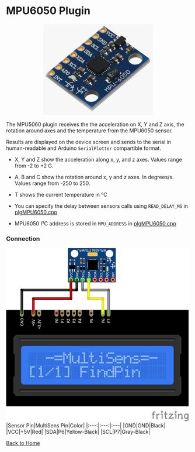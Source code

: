 # MPU6050 Plugin
<p align="center"><img src="MPU6050.png"/></p>

The MPU5060 plugin receives the the acceleration on X, Y and Z axis, the rotation around axes and 
the temperature from the MPU6050 sensor.

Results are displayed on the device screen and sends to the serial in human-readable and 
Arduino `SerialPlotter` compartible format.

* X, Y and Z show the acceleration along x, y, and z axes. Values range from -2 to +2 G.

* A, B and C show the rotation around x, y and z axes. In degrees/s. Values range from -250 to 250.

* T shows the current temperature in °C

* You can specify the delay between sensors calls using `READ_DELAY_MS` 
  in [plgMPU6050.cpp](/plgMPU6050.cpp)

* MPU6050 I²C address is stored in `MPU_ADDRESS` in [plgMPU6050.cpp](/plgMPU6050.cpp)

### Connection
![MPU6050Connection](MPU6050-CONN.png)
|Sensor Pin|MultiSens Pin|Color|
|:---:|:---:|:---|
|GND|GND|Black|
|VCC|+5V|Red|
|SDA|P6|Yellow-Black|
|SCL|P7|Gray-Black|



[Back to Home](/#supported-devices)

